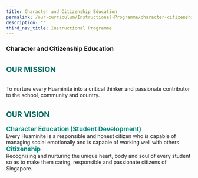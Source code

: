 ```yaml
---
title: Character and Citizenship Education
permalink: /our-curriculum/Instructional-Programme/character-citizenship-education/
description: ""
third_nav_title: Instructional Programme
---
```

### **Character and Citizenship Education**

<b style="color:#016C62; font-size:20px; line-height: 3;">OUR MISSION</b><br>

To nurture every Huaminite into a critical thinker and passionate contributor to the school, community and country.

<b style="color:#016C62; font-size:20px; line-height: 3;">OUR VISION</b><br>
<b style="color:#038C7F; font-size:17px; ">Character Education (Student Development)</b><br>
Every Huaminite is a responsible and honest citizen who is capable of managing social emotionally and is capable of working well with others. <br>
<b style="color:#038C7F; font-size:17px; ">Citizenship</b><br>
Recognising and nurturing the unique heart, body and soul of every student so as to make them caring, responsible and passionate citizens of Singapore.


